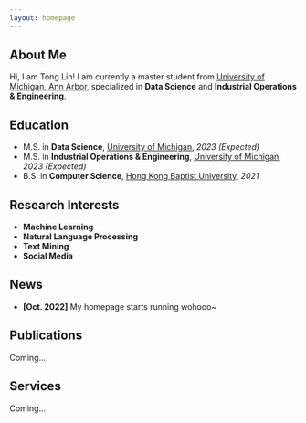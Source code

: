 ```yaml
---
layout: homepage
---
```


## About Me

Hi, I am Tong Lin! I am currently a master student from [University of Michigan, Ann Arbor](https://umich.edu/), specialized in **Data Science** and **Industrial Operations & Engineering**.

## Education

- M.S. in **Data Science**, [University of Michigan](https://umich.edu/), *2023 (Expected)*
- M.S. in **Industrial Operations & Engineering**, [University of Michigan](https://umich.edu/), *2023 (Expected)*
- B.S. in **Computer Science**, [Hong Kong Baptist University](https://www.hkbu.edu.hk/), *2021*

## Research Interests

- **Machine Learning**
- **Natural Language Processing**
- **Text Mining**
- **Social Media**

## News

- **[Oct. 2022]** My homepage starts running wohooo~

## Publications

Coming...

## Services

Coming...
